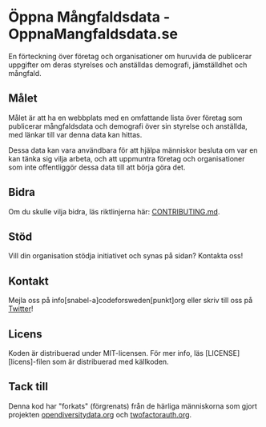 Öppna Mångfaldsdata - OppnaMangfaldsdata.se
=================

En förteckning över företag och organisationer om huruvida de publicerar uppgifter om deras styrelses och anställdas demografi, jämställdhet och mångfald.

## Målet

Målet är att ha en webbplats med en omfattande lista över företag som publicerar mångfaldsdata och demografi över sin styrelse och anställda, med länkar till var denna data kan hittas.

Dessa data kan vara användbara för att hjälpa människor besluta om var en kan tänka sig vilja arbeta, och att uppmuntra företag och organisationer som inte offentliggör dessa data till att börja göra det.

## Bidra

Om du skulle vilja bidra, läs riktlinjerna här:
[CONTRIBUTING.md][contrib].

## Stöd

Vill din organisation stödja initiativet och synas på sidan? Kontakta oss!

## Kontakt

Mejla oss på info[snabel-a]codeforsweden[punkt]org eller skriv till oss på <a href="https-://twitter.com/mangfaldsdata">Twitter</a>!

## Licens

Koden är distribuerad under MIT-licensen. För mer info, läs
[LICENSE][licens]-filen som är distribuerad med källkoden.

## Tack till

Denna kod har "forkats" (förgrenats) från de härliga människorna som gjort projekten <a href="http://opendiversitydata.org">opendiversitydata.org</a> och <a href="http://twofactorauth.org">twofactorauth.org</a>.

[contrib]: /CONTRIBUTING.md
[license]: /LICENSE

